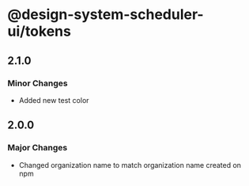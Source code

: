 # @design-system-scheduler-ui/tokens

## 2.1.0

### Minor Changes

- Added new test color

## 2.0.0

### Major Changes

- Changed organization name to match organization name created on npm
